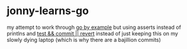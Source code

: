 # jonny-learns-go

my attempt to work through [go by example](https://gobyexample.com/) but using asserts instead of printlns and [test && commit || revert](https://medium.com/@kentbeck_7670/test-commit-revert-870bbd756864) instead of just keeping this on my slowly dying laptop (which is why there are a bajillion commits)
